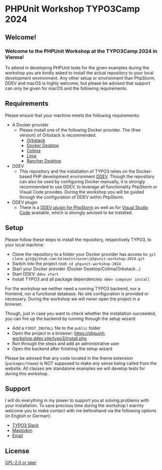 # PHPUnit Workshop TYPO3Camp 2024

## Welcome!

### Welcome to the PHPUnit Workshop at the TYPO3Camp 2024 in Vienna!

To attend in developing PHPUnit tests for the given examples during the
workshop you are kindly asked to install the actual repository to your local
development environment. Any other setup or environment than PhpStorm, DDEV and
macOS is highly welcome, but please be advised that support can only be
given for macOS and the following requirements.

## Requirements

Please ensure that your machine meets the following requirements:

* A Docker provider
    * Please install one of the following Docker provider. The (free
      version) of Orbstack is recommended.
        * [Orbstack](https://ddev.readthedocs.io/en/stable/users/install/docker-installation/#orbstack)
        * [Docker Desktop](https://ddev.readthedocs.io/en/stable/users/install/docker-installation/#docker-desktop-for-mac)
        * [Colima](https://ddev.readthedocs.io/en/stable/users/install/docker-installation/#colima)
        * [Lima](https://ddev.readthedocs.io/en/stable/users/install/docker-installation/#lima)
        * [Rancher Desktop](https://ddev.readthedocs.io/en/stable/users/install/docker-installation/#rancher-desktop)
* DDEV
    * This repository and the installation of TYPO3 relies on the Docker-based
      PHP development environment
      [DDEV](https://ddev.com/). Though the repository can also be used by
      configuring Docker manually, it is strongly recommended to use DDEV, to
      leverage all functionality PhpStorm or Visual Code provides. During the
      workshop you will be guided through the configuration of DDEV within
      PhpStorm.
* DDEV plugin
    * There is a
      [DDEV plugin for PhpStorm](https://plugins.jetbrains.com/plugin/18813-ddev-integration)
      as well as for
      [Visual Studio Code](https://marketplace.visualstudio.com/items?itemName=biati.ddev-manager)
      available, which is strongly advised to be installed.

## Setup

Please follow these steps to install the repository, respectively TYPO3, to
your local machine:

* Clone the repository to a folder your Docker provider has access to:
  `git clone git@github.com:helmutstrasser/phpunit-workshop-2024.git`
* Switch into the project root: `cd phpunit-workshop-2024`
* Start your Docker provider (Docker Desktop/Colima/Orbstack...)
* Start DDEV: `ddev start`
* Install TYPO3 and all package dependencies: `ddev composer install`

For the workshop we neither need a running TYPO3 backend, nor a frontend,
nor a functional database. No site configuration is provided or necessary.
During the workshop we will never open the project in a browser.

Though, just in case you want to check whether the installation succeeded, you
can fire up the backend by running through the setup wizard:

* Add a `FIRST_INSTALL` file to the `public` folder
* Open the project in a browser:
  https://phpunit-workshop.ddev.site/typo3/install.php
* Run through the steps and add an administrative user
* Open the backend after finishing the setup wizard

Please be advised that any code located in the theme extension
(`packages/theme`) is NOT supposed to make any sense being called from the
website. All classes are standalone examples we will develop tests for during
this workshop.

## Support

I will do everything in my power to support you at solving problems with
your installation. To save precious time during the workshop I warmly
welcome you to make contact with me beforehand via the following options (in
English or German):

* [TYPO3 Slack](https://typo3.slack.com/team/UHQN5PJRY)
* [Mastodon](https://mstdn.social/@helmutstrasser)
* [Email](mailto:h.strasser@supseven.at)

## License

[GPL-2.0 or later](https://spdx.org/licenses/GPL-2.0-or-later.html)

